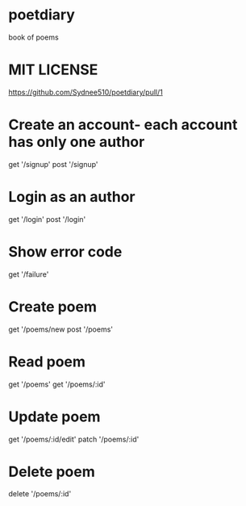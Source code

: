 # poetdiary
book of poems
# MIT LICENSE
https://github.com/Sydnee510/poetdiary/pull/1

# Create an account- each account has only one author
get '/signup'
post '/signup'
# Login as an author
get '/login'
post '/login'
# Show error code
get '/failure'
# Create poem
get '/poems/new
post '/poems'
# Read poem
get '/poems'
get '/poems/:id'
# Update poem
get '/poems/:id/edit'
patch '/poems/:id'
# Delete poem
delete '/poems/:id'



